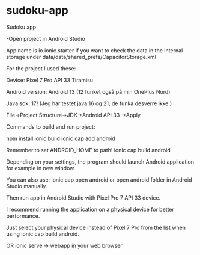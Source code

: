 # sudoku-app
Sudoku app

-Open project in Android Studio

App name is io.ionic.starter if you want to check the data in the internal storage under data/data/shared_prefs/CapacitorStorage.xml

For the project I used these:

Device: Pixel 7 Pro API 33 Tiramisu

Android version: Android 13 (12 funket også på min OnePlus Nord)

Java sdk: 17! (Jeg har testet java 16 og 21, de funka desverre ikke.)

File->Project Structure->JDK->Android API 33 ->Apply

Commands to build and run project:

npm install
ionic build
ionic cap add android

Remember to set ANDROID_HOME to path!
ionic cap build android

Depending on your settings, the program should launch Android application for example in new window.

You can also use: ionic cap open android or open android folder in Android Studio manually.

Then run app in Android Studio with Pixel Pro 7 API 33 device.

I recommend running the application on a physical device for better performance. 

Just select your physical device instead of Pixel 7 Pro from the list when using ionic cap build android.

OR ionic serve -> webapp in your web browser

